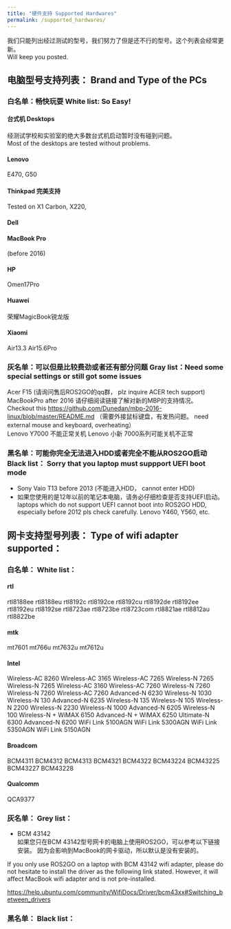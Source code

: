 ```yaml
---
title: "硬件支持 Supported Hardwares"
permalink: /supported_hardwares/
---
```


我们只能列出经过测试的型号，我们努力了但是还不行的型号。这个列表会经常更新。    
Will keep you posted.  

## 电脑型号支持列表：  Brand and Type of the PCs  

### 白名单：畅快玩耍   White list:  So Easy!  
#### 台式机 Desktops  
经测试学校和实验室的绝大多数台式机启动暂时没有碰到问题。  
Most of the desktops are tested without problems.  

#### Lenovo  
E470, G50
#### Thinkpad  完美支持
Tested on X1 Carbon, X220, 

#### Dell  

#### MacBook Pro  
(before 2016)  

#### HP
Omen17Pro  

#### Huawei  
荣耀MagicBook锐龙版  

#### Xiaomi
Air13.3 Air15.6Pro  

### 灰名单：可以但是比较费劲或者还有部分问题 Gray list：Need some special settings or still got some issues
Acer F15 (请询问售后ROS2GO的qq群， plz inquire ACER tech support)  
MacBookPro after 2016 请仔细阅读链接了解对新的MBP的支持情况。Checkout this https://github.com/Dunedan/mbp-2016-linux/blob/master/README.md （需要外接鼠标键盘，有发热问题。 need external mouse and keyboard, overheating）  
Lenovo Y7000 不能正常关机
Lenovo 小新 7000系列可能关机不正常

### 黑名单：可能你完全无法进入HDD或者完全不能从ROS2GO启动 Black list： Sorry that you laptop must suppport UEFI boot mode  

- Sony Vaio T13 before 2013 (不能进入HDD， cannot enter HDD)
- 如果您使用的是12年以前的笔记本电脑，请务必仔细检查是否支持UEFI启动。laptops which do not support UEFI cannot boot into ROS2GO HDD, especially before 2012 pls check carefully.
  Lenovo Y460, Y560, etc.

## 网卡支持型号列表：  Type of wifi adapter supported：  

### 白名单：  White list：  
#### rtl
rtl8188ee
rtl8188eu
rtl8192c
rtl8192ce
rtl8192cu
rtl8192de
rtl8192ee
rtl8192eu
rtl8192se
rtl8723ae
rtl8723be
rtl8723com
rtl8821ae
rtl8812au
rtl8822be

#### mtk
mt7601
mt766u
mt7632u
mt7612u

#### Intel
Wireless-AC 8260
Wireless-AC 3165
Wireless-AC 7265
Wireless-N 7265
Wireless-N 7265
Wireless-AC 3160
Wireless-AC 7260
Wireless-N 7260
Wireless-N 7260
Wireless-AC 7260
Advanced-N 6230
Wireless-N 1030
Wireless-N 130
Advanced-N 6235
Wireless-N 135
Wireless-N 105
Wireless-N 2200
Wireless-N 2230
Wireless-N 1000
Advanced-N 6205
Wireless-N 100
Wireless-N + WiMAX 6150
Advanced-N + WiMAX 6250
Ultimate-N 6300
Advanced-N 6200
WiFi Link 5100AGN
WiFi Link 5300AGN
WiFi Link 5350AGN
WiFi Link 5150AGN

#### Broadcom
BCM4311
BCM4312
BCM4313
BCM4321
BCM4322
BCM43224
BCM43225
BCM43227
BCM43228

#### Qualcomm
QCA9377

### 灰名单： Grey list：
- BCM 43142   
如果您只在BCM 43142型号网卡的电脑上使用ROS2GO，可以参考以下链接安装。 因为会影响到MacBook的网卡驱动，所以默认是没有安装的。

If you only use ROS2GO on a laptop with BCM 43142 wifi adapter, please do not hesitate to install the driver as the following link stated. However, it will affect MacBook wifi adapter and is not pre-installed.  

https://help.ubuntu.com/community/WifiDocs/Driver/bcm43xx#Switching_between_drivers

### 黑名单： Black list：  

